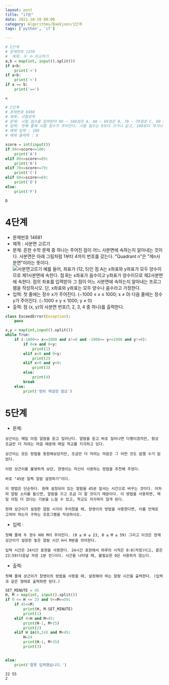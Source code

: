 ```yaml
---
layout: post
title: "if문"
date: 2021-10-10 00:00
category: Algorithms/Baekjoon/1단계
tags: ['python', 'if']

---
```


```python
# 1단계 
# 문제번호 1330
#  제목: 두 수 비교하기
a,b = map(int, input().split())
if a<b:
    print('<')
if a>b:
    print('>')
if a == b:
    print('==')
```

    <



```python
# 2단계 
# 문제번호 9498
# 제목: 시험성적
# 문제: 시험 점수를 입력받아 90 ~ 100점은 A, 80 ~ 89점은 B, 70 ~ 79점은 C, 60 ~ 69점은 D, 나머지 점수는 F를 출력하는 프로그램을 작성하시오.
# 입력: 첫째 줄에 시험 점수가 주어진다. 시험 점수는 0보다 크거나 같고, 100보다 작거나 같은 정수이다.
# 예제 입력 : 100
# 예제 출력력 : A

score = int(input())
if 90<=score<=100:
    print('A')
elif 80<=score<=89:
    print('B')
elif 70<=score<=79:
    print('C')
elif 60<=score<=69:
    print('D')
else:
    print('F')
```

    D


# 4단계 
- 문제번호 14681
- 제목 : 사분면 고르기
- 문제: 흔한 수학 문제 중 하나는 주어진 점이 어느 사분면에 속하는지 알아내는 것이다. 사분면은 아래 그림처럼 1부터 4까지 번호를 갖는다. "Quadrant n"은 "제n사분면"이라는 뜻이다.   
![사분면고르기](https://onlinejudgeimages.s3-ap-northeast-1.amazonaws.com/problem/14681/1.png)
예를 들어, 좌표가 (12, 5)인 점 A는 x좌표와 y좌표가 모두 양수이므로 제1사분면에 속한다. 점 B는 x좌표가 음수이고 y좌표가 양수이므로 제2사분면에 속한다.
점의 좌표를 입력받아 그 점이 어느 사분면에 속하는지 알아내는 프로그램을 작성하시오. 단, x좌표와 y좌표는 모두 양수나 음수라고 가정한다.
- 입력: 첫 줄에는 정수 x가 주어진다. (−1000 ≤ x ≤ 1000; x ≠ 0) 다음 줄에는 정수 y가 주어진다. (−1000 ≤ y ≤ 1000; y ≠ 0)
- 출력: 점 (x, y)의 사분면 번호(1, 2, 3, 4 중 하나)를 출력한다.




```python
class ExceedError(Exception):
    pass

x,y = map(int,input().split())
while True:
    if (-1000<= x<=1000 and x!=0 and -1000<= y<=1000 and y!=0):
        if 0<x and 0<y:
            print(1)
        elif x<0 and 0<y:
            print(2)
        elif x<0 and y<0:
            print(3)
        else:
            print(4)
        break
    else:
        print('범위 재설정 필요')
```

# 5단계

- 문제: 
```
상근이는 매일 아침 알람을 듣고 일어난다. 알람을 듣고 바로 일어나면 다행이겠지만, 항상 조금만 더 자려는 마음 때문에 매일 학교를 지각하고 있다.

상근이는 모든 방법을 동원해보았지만, 조금만 더 자려는 마음은 그 어떤 것도 없앨 수가 없었다.

이런 상근이를 불쌍하게 보던, 창영이는 자신이 사용하는 방법을 추천해 주었다.

바로 "45분 일찍 알람 설정하기"이다.

이 방법은 단순하다. 원래 설정되어 있는 알람을 45분 앞서는 시간으로 바꾸는 것이다. 어차피 알람 소리를 들으면, 알람을 끄고 조금 더 잘 것이기 때문이다. 이 방법을 사용하면, 매일 아침 더 잤다는 기분을 느낄 수 있고, 학교도 지각하지 않게 된다.

현재 상근이가 설정한 알람 시각이 주어졌을 때, 창영이의 방법을 사용한다면, 이를 언제로 고쳐야 하는지 구하는 프로그램을 작성하시오.
```

- 입력 : 
```
첫째 줄에 두 정수 H와 M이 주어진다. (0 ≤ H ≤ 23, 0 ≤ M ≤ 59) 그리고 이것은 현재 상근이가 설정한 놓은 알람 시간 H시 M분을 의미한다.

입력 시간은 24시간 표현을 사용한다. 24시간 표현에서 하루의 시작은 0:0(자정)이고, 끝은 23:59(다음날 자정 1분 전)이다. 시간을 나타낼 때, 불필요한 0은 사용하지 않는다.
```

- 출력: 
```
첫째 줄에 상근이가 창영이의 방법을 사용할 때, 설정해야 하는 알람 시간을 출력한다. (입력과 같은 형태로 출력하면 된다.)
```




```python
SET_MINUTE = 45
H, M = map(int, input().split())
if 0 <= H <= 23 and 0<=M<=59:
    if 45<=M:
        print(H, M-SET_MINUTE)
        print(1)
    elif 0<H and M<45:
        print(H-1, M+15)
        print(2)
    elif H in(0,24) and M<45:
        H=24
        print(H-1, M+15)
        print(3)


else:
    print('잘못 입력했습니다.')

```

    22 55
    2

